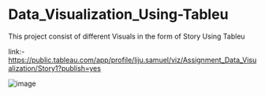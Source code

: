 # Data_Visualization_Using-Tableu
This project consist of different Visuals in the form of Story Using Tableu


link:-https://public.tableau.com/app/profile/liju.samuel/viz/Assignment_Data_Visualization/Story1?publish=yes








![image](https://user-images.githubusercontent.com/22470301/144045703-e9f721eb-3a4e-4332-aaa0-c027685b8a1d.png)
